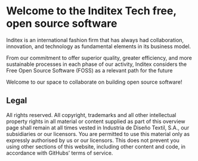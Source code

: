 # Welcome to the Inditex Tech free, open source software

Inditex is an international fashion firm that has always had collaboration, innovation, and technology as fundamental elements in its business model.

From our commitment to offer superior quality, greater efficiency, and more sustainable processes in each phase of our activity, Inditex considers the Free Open Source Software (FOSS) as a relevant path for the future

Welcome to our space to collaborate on building open source software!

## Legal

All rights reserved. All copyright, trademarks and all other intellectual property rights in all material or content supplied as part of this overview page shall remain at all times vested in Industria de Diseño Textil, S.A., our subsidiaries or our licensors. You are permitted to use this material only as expressly authorised by us or our licensors. This does not prevent you using other sections of this website, including other content and code, in accordance with GitHubs’ terms of service.
